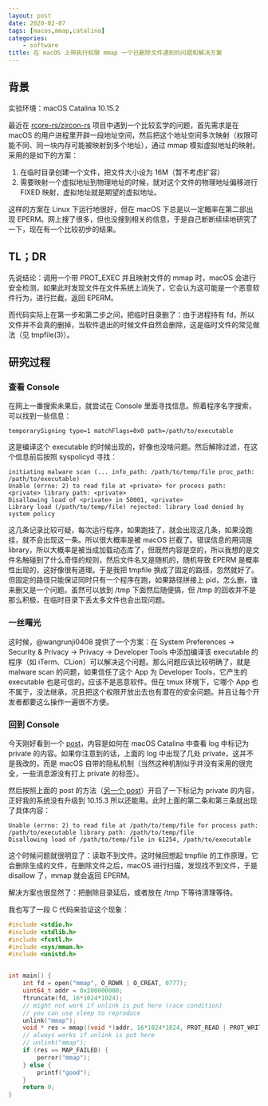 ```yaml
---
layout: post
date: 2020-02-07
tags: [macos,mmap,catalina]
categories:
    - software
title: 在 macOS 上带执行权限 mmap 一个已删除文件遇到的问题和解决方案
---
```


## 背景

实验环境：macOS Catalina 10.15.2

最近在 [rcore-rs/zircon-rs](https://github.com/rcore-os/zircon-rs) 项目中遇到一个比较玄学的问题，首先需求是在 macOS 的用户进程里开辟一段地址空间，然后把这个地址空间多次映射（权限可能不同、同一块内存可能被映射到多个地址），通过 mmap 模拟虚拟地址的映射。采用的是如下的方案：

1. 在临时目录创建一个文件，把文件大小设为 16M（暂不考虑扩容）
2. 需要映射一个虚拟地址到物理地址的时候，就对这个文件的物理地址偏移进行 FIXED 映射，虚拟地址就是期望的虚拟地址。

这样的方案在 Linux 下运行地很好，但在 macOS 下总是以一定概率在第二部出现 EPERM。网上搜了很多，但也没搜到相关的信息，于是自己断断续续地研究了一下，现在有一个比较初步的结果。

## TL；DR

先说结论：调用一个带 PROT_EXEC 并且映射文件的 mmap 时，macOS 会进行安全检测，如果此时发现文件在文件系统上消失了，它会认为这可能是一个恶意软件行为，进行拦截，返回 EPERM。

而代码实际上在第一步和第二步之间，把临时目录删了：由于进程持有 fd，所以文件并不会真的删掉，当软件退出的时候文件自然会删除，这是临时文件的常见做法（见 tmpfile(3)）。

## 研究过程

### 查看 Console

在网上一番搜索未果后，就尝试在 Console 里面寻找信息。照着程序名字搜索，可以找到一些信息：

```
temporarySigning type=1 matchFlags=0x0 path=/path/to/executable
```

这是编译这个 executable 的时候出现的，好像也没啥问题。然后解除过滤，在这个信息前后按照 syspolicyd 寻找：

````
initiating malware scan (... info_path: /path/to/temp/file proc_path: /path/to/executable)
Unable (errno: 2) to read file at <private> for process path: <private> library path: <private>
Disallowing load of <private> in 50001, <private>
Library load (/path/to/temp/file) rejected: library load denied by system policy
````

这几条记录比较可疑，每次运行程序，如果跑挂了，就会出现这几条，如果没跑挂，就不会出现这一条。所以很大概率是被 macOS 拦截了。错误信息的用词是 library，所以大概率是被当成加载动态库了，但既然内容是空的，所以我想的是文件名触碰到了什么奇怪的规则，然后文件名又是随机的，随机导致 EPERM 是概率性出现的，这好像很有道理。于是我把 tmpfile 换成了固定的路径，忽然就好了。但固定的路径只能保证同时只有一个程序在跑，如果路径拼接上 pid，怎么删，谁来删又是一个问题。虽然可以放到 /tmp 下面然后随便搞，但 /tmp 的回收并不是那么积极，在临时目录下丢太多文件也会出现问题。

### 一丝曙光

这时候，@wangrunji0408 提供了一个方案：在 System Preferences -> Security & Privacy -> Privacy -> Developer Tools 中添加编译该 executable 的程序（如 iTerm、CLion）可以解决这个问题。那么问题应该比较明确了，就是 malware scan 的问题，如果信任了这个 App 为 Developer Tools，它产生的 executable 也是可信的，应该不是恶意软件。但在 tmux 环境下，它哪个 App 也不属于，没法继承，况且把这个权限开放出去也有潜在的安全问题。并且让每个开发者都要这么操作一遍很不方便。

### 回到 Console

今天刚好看到一个 [post](https://georgegarside.com/blog/macos/sierra-console-private/)，内容是如何在 macOS Catalina 中查看 log 中标记为 private 的内容。如果你注意到的话，上面的 log 中出现了几处 private，这并不是我改的，而是 macOS 自带的隐私机制（当然这种机制似乎并没有采用的很完全，一些消息源没有打上 private 的标签）。

然后按照上面的 post 的方法（[另一个 post](https://saagarjha.com/blog/2019/09/29/making-os-log-public-on-macos-catalina/)）开启了一下标记为 private 的内容，正好我的系统没有升级到 10.15.3 所以还能用。此时上面的第二条和第三条就出现了具体内容：

```
Unable (errno: 2) to read file at /path/to/temp/file for process path: /path/to/executable library path: /path/to/temp/file
Disallowing load of /path/to/temp/file in 61254, /path/to/executable
```

这个时候问题就很明显了：读取不到文件。这时候回想起 tmpfile 的工作原理，它会删除生成的文件，在删除文件之后，macOS 进行扫描，发现找不到文件，于是 disallow 了，mmap 就会返回 EPERM。

解决方案也很显然了：把删除目录延后，或者放在 /tmp 下等待清理等待。

我也写了一段 C 代码来验证这个现象：

```cpp
#include <stdio.h>
#include <stdlib.h>
#include <fcntl.h>
#include <sys/mman.h>
#include <unistd.h>


int main() {
    int fd = open("mmap", O_RDWR | O_CREAT, 0777);
    uint64_t addr = 0x200000000;
    ftruncate(fd, 16*1024*1024);
    // might not work if unlink is put here (race condition)
    // you can use sleep to reproduce
    unlink("mmap");
    void * res = mmap((void *)addr, 16*1024*1024, PROT_READ | PROT_WRITE | PROT_EXEC, MAP_SHARED | MAP_FIXED, fd, 0);
    // always works if unlink is put here
    // unlink("mmap");
    if (res == MAP_FAILED) {
        perror("mmap");
    } else {
        printf("good");
    }
    return 0;
}

```

